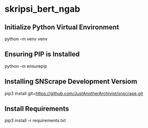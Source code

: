 # skripsi_bert_ngab

## Initialize Python Virtual Environment
python -m venv venv

## Ensuring PIP is Installed
python -m ensurepip

## Installing SNScrape Development Versiom
pip3 install git+https://github.com/JustAnotherArchivist/snscrape.git

## Install Requirements
pip3 install -r requirements.txt
